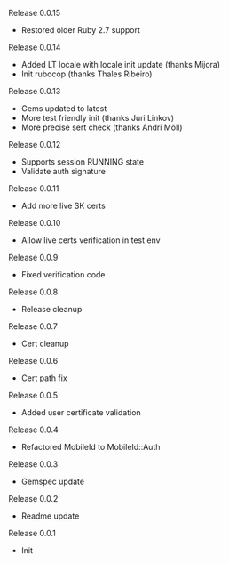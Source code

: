 Release 0.0.15
* Restored older Ruby 2.7 support

Release 0.0.14
* Added LT locale with locale init update (thanks Mijora)
* Init rubocop (thanks Thales Ribeiro)

Release 0.0.13
* Gems updated to latest
* More test friendly init (thanks Juri Linkov)
* More precise sert check (thanks Andri Möll)

Release 0.0.12
* Supports session RUNNING state
* Validate auth signature

Release 0.0.11
* Add more live SK certs

Release 0.0.10
* Allow live certs verification in test env

Release 0.0.9
* Fixed verification code

Release 0.0.8
* Release cleanup

Release 0.0.7
* Cert cleanup

Release 0.0.6
* Cert path fix

Release 0.0.5
* Added user certificate validation 

Release 0.0.4
* Refactored MobileId to MobileId::Auth

Release 0.0.3
* Gemspec update

Release 0.0.2
* Readme update

Release 0.0.1
* Init
